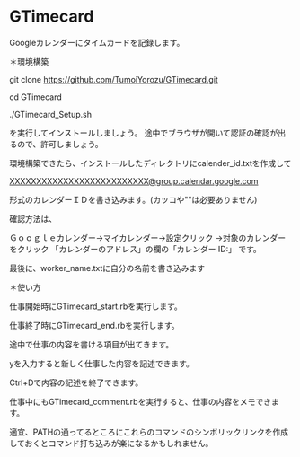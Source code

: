 # GTimecard
Googleカレンダーにタイムカードを記録します。

＊環境構築

git clone https://github.com/TumoiYorozu/GTimecard.git

cd GTimecard

./GTimecard_Setup.sh


を実行してインストールしましょう。
途中でブラウザが開いて認証の確認が出るので、許可しましょう。


環境構築できたら、インストールしたディレクトリにcalender_id.txtを作成して

XXXXXXXXXXXXXXXXXXXXXXXXXX@group.calendar.google.com

形式のカレンダーＩＤを書き込みます。(カッコや""は必要ありません)


確認方法は、

Ｇｏｏｇｌｅカレンダー→マイカレンダー→設定クリック
→対象のカレンダーをクリック
「カレンダーのアドレス」の欄の「カレンダー ID:」
です。

最後に、worker_name.txtに自分の名前を書き込みます


＊使い方

仕事開始時にGTimecard_start.rbを実行します。

仕事終了時にGTimecard_end.rbを実行します。


途中で仕事の内容を書ける項目が出てきます。

yを入力すると新しく仕事した内容を記述できます。

Ctrl+Dで内容の記述を終了できます。


仕事中にもGTimecard_comment.rbを実行すると、仕事の内容をメモできます。


適宜、PATHの通ってるところにこれらのコマンドのシンボリックリンクを作成しておくとコマンド打ち込みが楽になるかもしれません。
